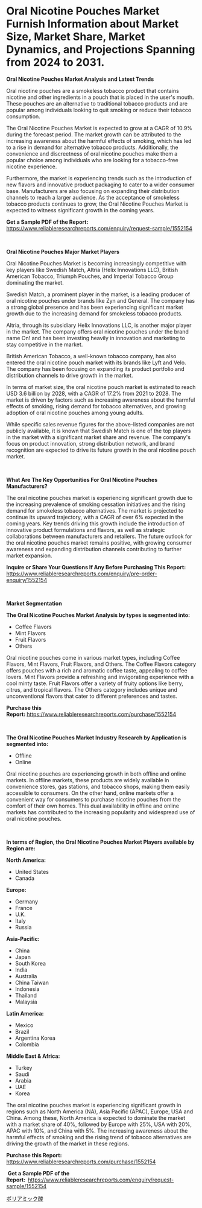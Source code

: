 <p><h1>Oral Nicotine Pouches Market Furnish Information about Market Size, Market Share, Market Dynamics, and Projections Spanning from 2024 to 2031.</h1></p><p><strong>Oral Nicotine Pouches Market Analysis and Latest Trends</strong></p>
<p><p>Oral nicotine pouches are a smokeless tobacco product that contains nicotine and other ingredients in a pouch that is placed in the user's mouth. These pouches are an alternative to traditional tobacco products and are popular among individuals looking to quit smoking or reduce their tobacco consumption.</p><p>The Oral Nicotine Pouches Market is expected to grow at a CAGR of 10.9% during the forecast period. The market growth can be attributed to the increasing awareness about the harmful effects of smoking, which has led to a rise in demand for alternative tobacco products. Additionally, the convenience and discreetness of oral nicotine pouches make them a popular choice among individuals who are looking for a tobacco-free nicotine experience.</p><p>Furthermore, the market is experiencing trends such as the introduction of new flavors and innovative product packaging to cater to a wider consumer base. Manufacturers are also focusing on expanding their distribution channels to reach a larger audience. As the acceptance of smokeless tobacco products continues to grow, the Oral Nicotine Pouches Market is expected to witness significant growth in the coming years.</p></p>
<p><strong>Get a Sample PDF of the Report:&nbsp;</strong> <a href="https://www.reliableresearchreports.com/enquiry/request-sample/1552154">https://www.reliableresearchreports.com/enquiry/request-sample/1552154</a></p>
<p>&nbsp;</p>
<p><strong>Oral Nicotine Pouches Major Market Players</strong></p>
<p><p>Oral Nicotine Pouches Market is becoming increasingly competitive with key players like Swedish Match, Altria (Helix Innovations LLC), British American Tobacco, Triumph Pouches, and Imperial Tobacco Group dominating the market.</p><p>Swedish Match, a prominent player in the market, is a leading producer of oral nicotine pouches under brands like Zyn and General. The company has a strong global presence and has been experiencing significant market growth due to the increasing demand for smokeless tobacco products.</p><p>Altria, through its subsidiary Helix Innovations LLC, is another major player in the market. The company offers oral nicotine pouches under the brand name On! and has been investing heavily in innovation and marketing to stay competitive in the market.</p><p>British American Tobacco, a well-known tobacco company, has also entered the oral nicotine pouch market with its brands like Lyft and Velo. The company has been focusing on expanding its product portfolio and distribution channels to drive growth in the market.</p><p>In terms of market size, the oral nicotine pouch market is estimated to reach USD 3.6 billion by 2028, with a CAGR of 17.2% from 2021 to 2028. The market is driven by factors such as increasing awareness about the harmful effects of smoking, rising demand for tobacco alternatives, and growing adoption of oral nicotine pouches among young adults.</p><p>While specific sales revenue figures for the above-listed companies are not publicly available, it is known that Swedish Match is one of the top players in the market with a significant market share and revenue. The company's focus on product innovation, strong distribution network, and brand recognition are expected to drive its future growth in the oral nicotine pouch market.</p></p>
<p>&nbsp;</p>
<p><strong>What Are The Key Opportunities For Oral Nicotine Pouches Manufacturers?</strong></p>
<p><p>The oral nicotine pouches market is experiencing significant growth due to the increasing prevalence of smoking cessation initiatives and the rising demand for smokeless tobacco alternatives. The market is projected to continue its upward trajectory, with a CAGR of over 6% expected in the coming years. Key trends driving this growth include the introduction of innovative product formulations and flavors, as well as strategic collaborations between manufacturers and retailers. The future outlook for the oral nicotine pouches market remains positive, with growing consumer awareness and expanding distribution channels contributing to further market expansion.</p></p>
<p><strong>Inquire or Share Your Questions If Any Before Purchasing This Report:</strong> <a href="https://www.reliableresearchreports.com/enquiry/pre-order-enquiry/1552154">https://www.reliableresearchreports.com/enquiry/pre-order-enquiry/1552154</a></p>
<p>&nbsp;</p>
<p><strong>Market Segmentation</strong></p>
<p><strong>The Oral Nicotine Pouches Market Analysis by types is segmented into:</strong></p>
<p><ul><li>Coffee Flavors</li><li>Mint Flavors</li><li>Fruit Flavors</li><li>Others</li></ul></p>
<p><p>Oral nicotine pouches come in various market types, including Coffee Flavors, Mint Flavors, Fruit Flavors, and Others. The Coffee Flavors category offers pouches with a rich and aromatic coffee taste, appealing to coffee lovers. Mint Flavors provide a refreshing and invigorating experience with a cool minty taste. Fruit Flavors offer a variety of fruity options like berry, citrus, and tropical flavors. The Others category includes unique and unconventional flavors that cater to different preferences and tastes.</p></p>
<p><strong>Purchase this Report:&nbsp;</strong><a href="https://www.reliableresearchreports.com/purchase/1552154">https://www.reliableresearchreports.com/purchase/1552154</a></p>
<p>&nbsp;</p>
<p><strong>The Oral Nicotine Pouches Market Industry Research by Application is segmented into:</strong></p>
<p><ul><li>Offline</li><li>Online</li></ul></p>
<p><p>Oral nicotine pouches are experiencing growth in both offline and online markets. In offline markets, these products are widely available in convenience stores, gas stations, and tobacco shops, making them easily accessible to consumers. On the other hand, online markets offer a convenient way for consumers to purchase nicotine pouches from the comfort of their own homes. This dual availability in offline and online markets has contributed to the increasing popularity and widespread use of oral nicotine pouches.</p></p>
<p>&nbsp;</p>
<p><strong>In terms of Region, the Oral Nicotine Pouches Market Players available by Region are:</strong></p>
<p>
    <p> <strong> North America: </strong>
        <ul>
            <li>United States</li>
            <li>Canada</li>
        </ul>
        </p> 
    <p> <strong> Europe: </strong>
        <ul>
            <li>Germany</li>
            <li>France</li>
            <li>U.K.</li>
            <li>Italy</li>
            <li>Russia</li>
        </ul>
        </p> 
    <p> <strong> Asia-Pacific: </strong>
        <ul>
            <li>China</li>
            <li>Japan</li>
            <li>South Korea</li>
            <li>India</li>
            <li>Australia</li>
            <li>China Taiwan</li>
            <li>Indonesia</li>
            <li>Thailand</li>
            <li>Malaysia</li>
        </ul>
        </p> 
    <p> <strong> Latin America: </strong>
        <ul>
            <li>Mexico</li>
            <li>Brazil</li>
            <li>Argentina Korea</li>
            <li>Colombia</li>
        </ul>
        </p> 
    <p> <strong> Middle East & Africa: </strong>
        <ul>
            <li>Turkey</li>
            <li>Saudi</li>
            <li>Arabia</li>
            <li>UAE</li>
            <li>Korea</li>
        </ul>
    </p>
    </p>
<p><p>The oral nicotine pouches market is experiencing significant growth in regions such as North America (NA), Asia Pacific (APAC), Europe, USA and China. Among these, North America is expected to dominate the market with a market share of 40%, followed by Europe with 25%, USA with 20%, APAC with 10%, and China with 5%. The increasing awareness about the harmful effects of smoking and the rising trend of tobacco alternatives are driving the growth of the market in these regions.</p></p>
<p><strong>Purchase this Report: </strong><a href="https://www.reliableresearchreports.com/purchase/1552154">https://www.reliableresearchreports.com/purchase/1552154</a></p>
<p>&nbsp;<strong>Get a Sample PDF of the Report:&nbsp;&nbsp;</strong><a href="https://www.reliableresearchreports.com/enquiry/request-sample/1552154">https://www.reliableresearchreports.com/enquiry/request-sample/1552154</a></p>
<p><strong></strong></p>
<p><p><a href="https://github.com/ppmazlotr77499/Market-Research-Report-List-1/blob/main/23046727094.md">ポリアミック酸</a></p></p>